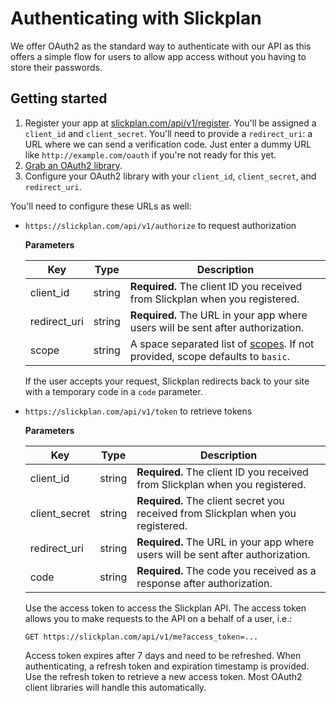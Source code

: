 # Authenticating with Slickplan

We offer OAuth2 as the standard way to authenticate with our API as this offers a simple flow for users to allow app access without you having to store their passwords.

## Getting started

1. Register your app at [slickplan.com/api/v1/register](https://slickplan.com/api/v1/register).
  You'll be assigned a `client_id` and `client_secret`. You'll need to provide a `redirect_uri`: a URL where we can send a verification code. Just enter a dummy URL like `http://example.com/oauth` if you're not ready for this yet.
2. [Grab an OAuth2 library](http://oauth.net/code/).
3. Configure your OAuth2 library with your `client_id`, `client_secret`, and `redirect_uri`.

  You'll need to configure these URLs as well:
  * `https://slickplan.com/api/v1/authorize` to request authorization
    
    **Parameters**
    
    Key | Type | Description
    --- | --- | ---
    client_id | string | **Required.** The client ID you received from Slickplan when you registered.
    redirect_uri | string | **Required.** The URL in your app where users will be sent after authorization.
    scope | string | A space separated list of [scopes](./scopes.md). If not provided, scope defaults to `basic`.
    
    If the user accepts your request, Slickplan redirects back to your site with a temporary code in a `code` parameter.

  * `https://slickplan.com/api/v1/token` to retrieve tokens
    
    **Parameters**
    
    Key | Type | Description
    --- | --- | ---
    client_id | string | **Required.** The client ID you received from Slickplan when you registered.
    client_secret | string | **Required.** The client secret you received from Slickplan when you registered.
    redirect_uri | string | **Required.** The URL in your app where users will be sent after authorization.
    code | string | **Required.** The code you received as a response after authorization.

    Use the access token to access the Slickplan API. The access token allows you to make requests to the API on a behalf of a user, i.e.:

    `GET https://slickplan.com/api/v1/me?access_token=...`
    
    Access token expires after 7 days and need to be refreshed. When authenticating, a refresh token and expiration timestamp is provided. Use the refresh token to retrieve a new access token. Most OAuth2 client libraries will handle this automatically.